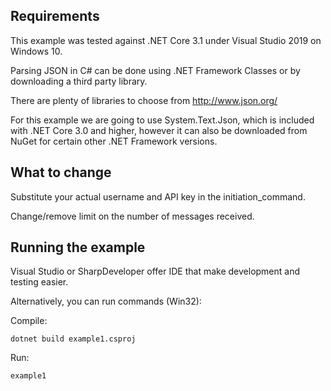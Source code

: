 Requirements
------------

This example was tested against .NET Core 3.1 under Visual Studio 2019 on Windows 10.

Parsing JSON in C# can be done using .NET Framework Classes or by downloading a third party library.

There are plenty of libraries to choose from http://www.json.org/

For this example we are going to use System.Text.Json, which is included with .NET Core 3.0 and higher, however it can also be downloaded from NuGet for certain other .NET Framework versions.


What to change
--------------

Substitute your actual username and API key in the initiation_command.

Change/remove limit on the number of messages received.


Running the example
-------------------
Visual Studio or SharpDeveloper offer IDE that make development and testing easier.

Alternatively, you can run commands (Win32):

Compile:

    dotnet build example1.csproj

Run:

    example1


